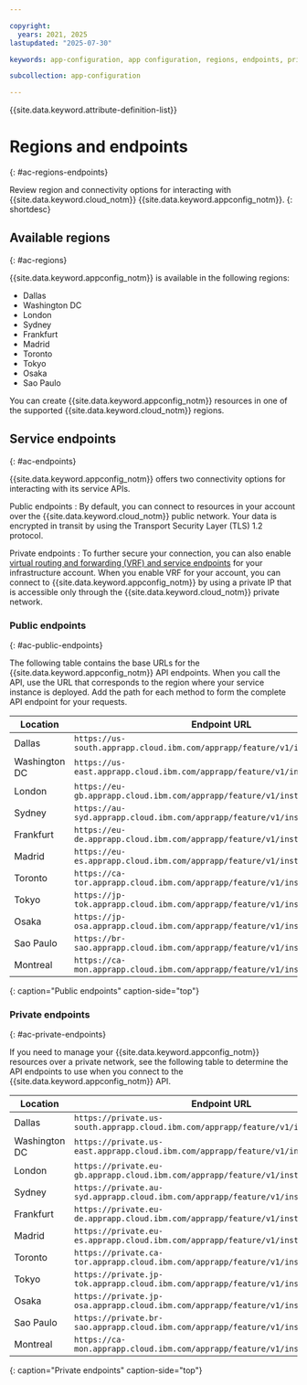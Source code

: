 ```yaml
---

copyright:
  years: 2021, 2025
lastupdated: "2025-07-30"

keywords: app-configuration, app configuration, regions, endpoints, private endpoints

subcollection: app-configuration

---
```


{{site.data.keyword.attribute-definition-list}}

# Regions and endpoints
{: #ac-regions-endpoints}

Review region and connectivity options for interacting with {{site.data.keyword.cloud_notm}} {{site.data.keyword.appconfig_notm}}.
{: shortdesc}

## Available regions
{: #ac-regions}

{{site.data.keyword.appconfig_notm}} is available in the following regions:

- Dallas
- Washington DC
- London
- Sydney
- Frankfurt
- Madrid
- Toronto
- Tokyo
- Osaka
- Sao Paulo

You can create {{site.data.keyword.appconfig_notm}} resources in one of the supported {{site.data.keyword.cloud_notm}} regions.

## Service endpoints
{: #ac-endpoints}

{{site.data.keyword.appconfig_notm}} offers two connectivity options for interacting with its service APIs.

Public endpoints
:   By default, you can connect to resources in your account over the {{site.data.keyword.cloud_notm}} public network. Your data is encrypted in transit by using the Transport Security Layer (TLS) 1.2 protocol.

Private endpoints
:   To further secure your connection, you can also enable [virtual routing and forwarding (VRF) and service endpoints](/docs/account?topic=account-vrf-service-endpoint) for your infrastructure account. When you enable VRF for your account, you can connect to {{site.data.keyword.appconfig_notm}} by using a private IP that is accessible only through the {{site.data.keyword.cloud_notm}} private network.

### Public endpoints
{: #ac-public-endpoints}

The following table contains the base URLs for the {{site.data.keyword.appconfig_notm}} API endpoints. When you call the API, use the URL that corresponds to the region where your service instance is deployed. Add the path for each method to form the complete API endpoint for your requests.

|Location     |Endpoint URL      |
|-------------|------------------|
|Dallas |`https://us-south.apprapp.cloud.ibm.com/apprapp/feature/v1/instances/{guid}` |
|Washington DC |`https://us-east.apprapp.cloud.ibm.com/apprapp/feature/v1/instances/{guid}` |
|London |`https://eu-gb.apprapp.cloud.ibm.com/apprapp/feature/v1/instances/{guid}` |
|Sydney |`https://au-syd.apprapp.cloud.ibm.com/apprapp/feature/v1/instances/{guid}` |
|Frankfurt |`https://eu-de.apprapp.cloud.ibm.com/apprapp/feature/v1/instances/{guid}` |
|Madrid |`https://eu-es.apprapp.cloud.ibm.com/apprapp/feature/v1/instances/{guid}` |
|Toronto |`https://ca-tor.apprapp.cloud.ibm.com/apprapp/feature/v1/instances/{guid}` |
|Tokyo |`https://jp-tok.apprapp.cloud.ibm.com/apprapp/feature/v1/instances/{guid}` |
|Osaka |`https://jp-osa.apprapp.cloud.ibm.com/apprapp/feature/v1/instances/{guid}` |
|Sao Paulo |`https://br-sao.apprapp.cloud.ibm.com/apprapp/feature/v1/instances/{guid}` |
|Montreal | `https://ca-mon.apprapp.cloud.ibm.com/apprapp/feature/v1/instances/{guid}` |
{: caption="Public endpoints" caption-side="top"}

### Private endpoints
{: #ac-private-endpoints}

If you need to manage your {{site.data.keyword.appconfig_notm}} resources over a private network, see the following table to determine the API endpoints to use when you connect to the {{site.data.keyword.appconfig_notm}} API.

|Location     |Endpoint URL      |
|-------------|------------------|
|Dallas |`https://private.us-south.apprapp.cloud.ibm.com/apprapp/feature/v1/instances/{guid}` |
|Washington DC |`https://private.us-east.apprapp.cloud.ibm.com/apprapp/feature/v1/instances/{guid}` |
|London |`https://private.eu-gb.apprapp.cloud.ibm.com/apprapp/feature/v1/instances/{guid}` |
|Sydney |`https://private.au-syd.apprapp.cloud.ibm.com/apprapp/feature/v1/instances/{guid}` |
|Frankfurt |`https://private.eu-de.apprapp.cloud.ibm.com/apprapp/feature/v1/instances/{guid}` |
|Madrid |`https://private.eu-es.apprapp.cloud.ibm.com/apprapp/feature/v1/instances/{guid}` |
|Toronto |`https://private.ca-tor.apprapp.cloud.ibm.com/apprapp/feature/v1/instances/{guid}` |
|Tokyo |`https://private.jp-tok.apprapp.cloud.ibm.com/apprapp/feature/v1/instances/{guid}` |
|Osaka |`https://private.jp-osa.apprapp.cloud.ibm.com/apprapp/feature/v1/instances/{guid}` |
|Sao Paulo |`https://private.br-sao.apprapp.cloud.ibm.com/apprapp/feature/v1/instances/{guid}` |
|Montreal | `https://ca-mon.apprapp.cloud.ibm.com/apprapp/feature/v1/instances/{guid}` |
{: caption="Private endpoints" caption-side="top"}
